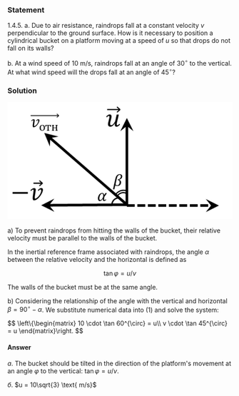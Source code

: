 ###  Statement

$1.4.5.$ a. Due to air resistance, raindrops fall at a constant velocity $v$ perpendicular to the ground surface. How is it necessary to position a cylindrical bucket on a platform moving at a speed of $u$ so that drops do not fall on its walls?

b. At a wind speed of $10\text{ m/s}$, raindrops fall at an angle of $30^\circ$ to the vertical. At what wind speed will the drops fall at an angle of $45^\circ$?

### Solution

![|514x267, 34%](../../img/1.4.5/draw.png)

a) To prevent raindrops from hitting the walls of the bucket, their relative velocity must be parallel to the walls of the bucket.

In the inertial reference frame associated with raindrops, the angle $\alpha$ between the relative velocity and the horizontal is defined as

$$
\tan\varphi = u/v \tag{1}
$$

The walls of the bucket must be at the same angle.

b) Considering the relationship of the angle with the vertical and horizontal $\beta = 90^{\circ} - \alpha$. We substitute numerical data into $(1)$ and solve the system:

$$
\left\\{\begin{matrix} 10 \cdot \tan 60^{\circ} = u\\\ v \cdot \tan 45^{\circ} = u \end{matrix}\right.
$$

#### Answer

$a.$ The bucket should be tilted in the direction of the platform's movement at an angle $\varphi$ to the vertical: $\tan\varphi = u/v.$

$б.$ $u = 10\sqrt{3} \text{ m/s}$